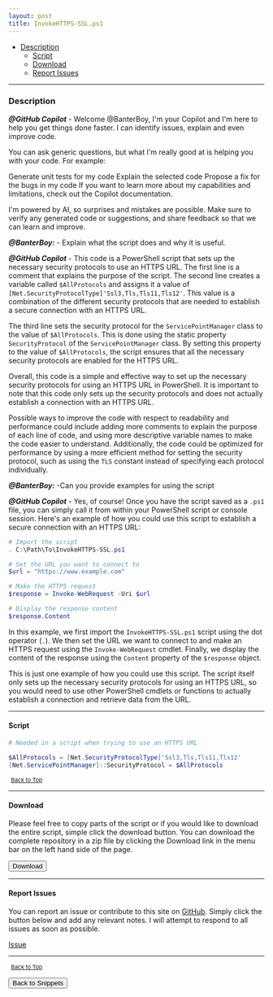 ```yaml
---
layout: post
title: InvokeHTTPS-SSL.ps1
---
```


- [Description](#description)
  - [Script](#script)
  - [Download](#download)
  - [Report Issues](#report-issues)

---

### Description

**_@GitHub Copilot_** - Welcome @BanterBoy, I'm your Copilot and I'm here to help you get things done faster. I can identify issues, explain and even improve code.

You can ask generic questions, but what I'm really good at is helping you with your code. For example:

Generate unit tests for my code
Explain the selected code
Propose a fix for the bugs in my code
If you want to learn more about my capabilities and limitations, check out the Copilot documentation.

I'm powered by AI, so surprises and mistakes are possible. Make sure to verify any generated code or suggestions, and share feedback so that we can learn and improve.

**_@BanterBoy:_** - Explain what the script does and why it is useful.

**_@GitHub Copilot_** - This code is a PowerShell script that sets up the necessary security protocols to use an HTTPS URL. The first line is a comment that explains the purpose of the script. The second line creates a variable called `$AllProtocols` and assigns it a value of `[Net.SecurityProtocolType]'Ssl3,Tls,Tls11,Tls12'`. This value is a combination of the different security protocols that are needed to establish a secure connection with an HTTPS URL.

The third line sets the security protocol for the `ServicePointManager` class to the value of `$AllProtocols`. This is done using the static property `SecurityProtocol` of the `ServicePointManager` class. By setting this property to the value of `$AllProtocols`, the script ensures that all the necessary security protocols are enabled for the HTTPS URL.

Overall, this code is a simple and effective way to set up the necessary security protocols for using an HTTPS URL in PowerShell. It is important to note that this code only sets up the security protocols and does not actually establish a connection with an HTTPS URL.

Possible ways to improve the code with respect to readability and performance could include adding more comments to explain the purpose of each line of code, and using more descriptive variable names to make the code easier to understand. Additionally, the code could be optimized for performance by using a more efficient method for setting the security protocol, such as using the `TLS` constant instead of specifying each protocol individually.

**_@BanterBoy:_** -Can you provide examples for using the script

**_@GitHub Copilot_** - Yes, of course! Once you have the script saved as a `.ps1` file, you can simply call it from within your PowerShell script or console session. Here's an example of how you could use this script to establish a secure connection with an HTTPS URL:

```powershell
# Import the script
. C:\Path\To\InvokeHTTPS-SSL.ps1

# Set the URL you want to connect to
$url = "https://www.example.com"

# Make the HTTPS request
$response = Invoke-WebRequest -Uri $url

# Display the response content
$response.Content
```

In this example, we first import the `InvokeHTTPS-SSL.ps1` script using the dot operator (`.`). We then set the URL we want to connect to and make an HTTPS request using the `Invoke-WebRequest` cmdlet. Finally, we display the content of the response using the `Content` property of the `$response` object.

This is just one example of how you could use this script. The script itself only sets up the necessary security protocols for using an HTTPS URL, so you would need to use other PowerShell cmdlets or functions to actually establish a connection and retrieve data from the URL.

---

#### Script

```powershell
# Needed in a script when trying to use an HTTPS URL

$AllProtocols = [Net.SecurityProtocolType]'Ssl3,Tls,Tls11,Tls12'
[Net.ServicePointManager]::SecurityProtocol = $AllProtocols
```

<span style="font-size:11px;"><a href="#"><i class="fas fa-caret-up" aria-hidden="true" style="color: white; margin-right:5px;"></i>Back to Top</a></span>

---

#### Download

Please feel free to copy parts of the script or if you would like to download the entire script, simple click the download button. You can download the complete repository in a zip file by clicking the Download link in the menu bar on the left hand side of the page.

<button class="btn" type="submit" onclick="window.open('/PowerShell/snippets/InvokeHTTPS-SSL.ps1')">
    <i class="fa fa-cloud-download-alt">
    </i>
        Download
</button>

---

#### Report Issues

You can report an issue or contribute to this site on <a href="https://github.com/BanterBoy/scripts-blog/issues">GitHub</a>. Simply click the button below and add any relevant notes. I will attempt to respond to all issues as soon as possible.

<!-- Place this tag where you want the button to render. -->

<a class="github-button" href="https://github.com/BanterBoy/scripts-blog/issues/new?title=InvokeHTTPS-SSL.ps1&body=There is a problem with this function. Please find details below." data-show-count="true" aria-label="Issue BanterBoy/scripts-blog on GitHub">Issue</a>

---

<span style="font-size:11px;"><a href="#"><i class="fas fa-caret-up" aria-hidden="true" style="color: white; margin-right:5px;"></i>Back to Top</a></span>

<a href="/menu/_pages/snippets.html">
    <button class="btn">
        <i class='fas fa-reply'>
        </i>
            Back to Snippets
    </button>
</a>

[1]: http://ecotrust-canada.github.io/markdown-toc
[2]: https://github.com/googlearchive/code-prettify
